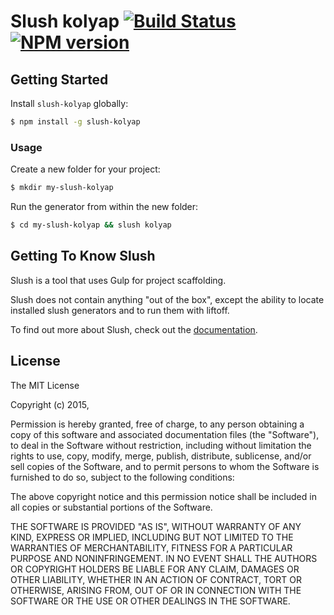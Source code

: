 # Slush kolyap [![Build Status](https://secure.travis-ci.org/Parikmaher/slush-parikmaher.png?branch=master)](https://travis-ci.org/kolyap/slush-kolyap) [![NPM version](https://badge-me.herokuapp.com/api/npm/slush-parikmaher.png)](http://badges.enytc.com/for/npm/slush-kolyap)

> 


## Getting Started

Install `slush-kolyap` globally:

```bash
$ npm install -g slush-kolyap
```

### Usage

Create a new folder for your project:

```bash
$ mkdir my-slush-kolyap
```

Run the generator from within the new folder:

```bash
$ cd my-slush-kolyap && slush kolyap
```

## Getting To Know Slush

Slush is a tool that uses Gulp for project scaffolding.

Slush does not contain anything "out of the box", except the ability to locate installed slush generators and to run them with liftoff.

To find out more about Slush, check out the [documentation](https://github.com/slushjs/slush).


## License 

The MIT License

Copyright (c) 2015, 

Permission is hereby granted, free of charge, to any person
obtaining a copy of this software and associated documentation
files (the "Software"), to deal in the Software without
restriction, including without limitation the rights to use,
copy, modify, merge, publish, distribute, sublicense, and/or sell
copies of the Software, and to permit persons to whom the
Software is furnished to do so, subject to the following
conditions:

The above copyright notice and this permission notice shall be
included in all copies or substantial portions of the Software.

THE SOFTWARE IS PROVIDED "AS IS", WITHOUT WARRANTY OF ANY KIND,
EXPRESS OR IMPLIED, INCLUDING BUT NOT LIMITED TO THE WARRANTIES
OF MERCHANTABILITY, FITNESS FOR A PARTICULAR PURPOSE AND
NONINFRINGEMENT. IN NO EVENT SHALL THE AUTHORS OR COPYRIGHT
HOLDERS BE LIABLE FOR ANY CLAIM, DAMAGES OR OTHER LIABILITY,
WHETHER IN AN ACTION OF CONTRACT, TORT OR OTHERWISE, ARISING
FROM, OUT OF OR IN CONNECTION WITH THE SOFTWARE OR THE USE OR
OTHER DEALINGS IN THE SOFTWARE.

